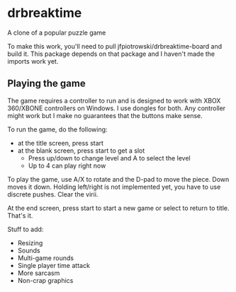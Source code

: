 # drbreaktime
A clone of a popular puzzle game

To make this work, you'll need to pull jfpiotrowski/drbreaktime-board and build it. This package depends on that package and I haven't made the imports work yet.

## Playing the game

The game requires a controller to run and is designed to work with XBOX 360/XBONE controllers on Windows. I use dongles for both.
Any controller might work but I make no guarantees that the buttons make sense.

To run the game, do the following:

* at the title screen, press start
* at the blank screen, press start to get a slot
    * Press up/down to change level and A to select the level
    * Up to 4 can play right now

To play the game, use A/X to rotate and the D-pad to move the piece. Down moves it down. Holding left/right is not implemented yet, you have to use discrete pushes. Clear the virii.

At the end screen, press start to start a new game or select to return to title. That's it.

Stuff to add:
* Resizing
* Sounds
* Multi-game rounds
* Single player time attack
* More sarcasm
* Non-crap graphics
